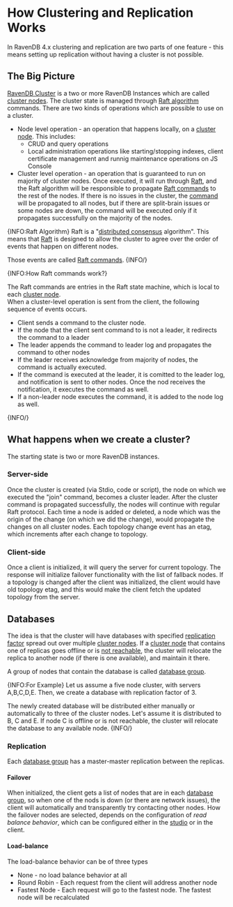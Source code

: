 ﻿# How Clustering and Replication Works

In RavenDB 4.x clustering and replication are two parts of one feature - this means setting up replication without having a cluster is not possible.

## The Big Picture
[RavenDB Cluster](../../glossary/ravendb-cluster) is a two or more RavenDB Instances which are called [cluster nodes](../../glossary/cluster-node). The cluster state is managed through [Raft algorithm](../../glossary/raft-algorithm) commands.
There are two kinds of operations which are possible to use on a cluster.
  * Node level operation - an operation that happens locally, on a [cluster node](../../glossary/cluster-node). This includes:
    - CRUD and query operations
    - Local administration operations like starting/stopping indexes, client certificate management and runnig maintenance operations on JS Console
  * Cluster level operation - an operation that is guaranteed to run on majority of cluster nodes. Once executed, it will run through [Raft](../../glossary/raft-algorithm), and the Raft algorithm will be responsible to propagate [Raft commands](../../glossary/raft-command) to the rest of the nodes. 
  If there is no issues in the cluster, the [command](../../glossary/raft-command) will be propagated to all nodes, but if there are split-brain issues or some nodes are down, the command will be executed only if it propagates successfully on the majority of the nodes. 

{INFO:Raft Algorithm}
Raft is a "[distributed consensus](https://en.wikipedia.org/wiki/Consensus_(computer_science)) algorithm".
This means that [Raft](../../glossary/raft-algorithm) is designed to allow the cluster to agree over the order of events that happen on different nodes.

Those events are called [Raft commands](../../glossary/raft-command).
{INFO/}

{INFO:How Raft commands work?}

The Raft commands are entries in the Raft state machine, which is local to each [cluster node](../../glossary/cluster-node).  
When a cluster-level operation is sent from the client, the following sequence of events occurs. 

  * Client sends a command to the cluster node.
  * If the node that the client sent command to is not a leader, it redirects the command to a leader
  * The leader appends the command to leader log and propagates the command to other nodes
  * If the leader receives acknowledge from majority of nodes, the command is actually executed.
  * If the command is executed at the leader, it is comitted to the leader log, and notification is sent to other nodes. Once the nod receives the notification, it executes the command as well.
  * If a non-leader node executes the command, it is added to the node log as well.

{INFO/}

## What happens when we create a cluster?
The starting state is two or more RavenDB instances. 

### Server-side
Once the cluster is created (via Stdio, code or script), the node on which we executed the "join" command, becomes a cluster leader. After the cluster command is propagated successfully, the nodes will continue with regular Raft protocol.
Each time a node is added or deleted, a node which was the origin of the change (on which we did the change), would propagate the changes on all cluster nodes. Each topology change event has an etag, which increments after each change to topology.

### Client-side
Once a client is initialized, it will query the server for current topology. The response will initialize failover functionality with the list of fallback nodes.
If a topology is changed after the client was initialized, the client would have old topology etag, and this would make the client fetch the updated topology from the server.

## Databases
The idea is that the cluster will have databases with specified [replication factor](../../glossary/replication-factor) spread out over multiple [cluster nodes](../../glossary/cluster-node).
If a [cluster node](cluster-node) that contains one of replicas goes offline or is [not reachable](https://en.wikipedia.org/wiki/Split-brain_(computing)), the cluster will relocate the replica to another node (if there is one available), and maintain it there.

A group of nodes that contain the database is called [database group](../../glossary/database-group).

{INFO:For Example}
Let us assume a five node cluster, with servers A,B,C,D,E.
Then, we create a database with replication factor of 3.

The newly created database will be distributed either manually or automatically to three of the cluster nodes. Let's assume it is distributed to B, C and E. 
If node C is offline or is not reachable, the cluster will relocate the database to any available node.
{INFO/}


### Replication
Each [database group](../../glossary/database-group) has a master-master replication between the replicas. 

#### Failover
When initialized, the client gets a list of nodes that are in each [database group](../../glossary/database-group), so when one of the nods is down (or there are network issues), the client will automatically and transparently try contacting other nodes. 
How the failover nodes are selected, depends on the configuration of *read balance behavior*, which can be configured either in the [studio](../../studio/server/client-configuration) or in the client.

#### Load-balance
The load-balance behavior can be of three types

  * None - no load balance behavior at all
  * Round Robin - Each request from the client will address another node
  * Fastest Node - Each request will go to the fastest node. The fastest node will be recalculated 

